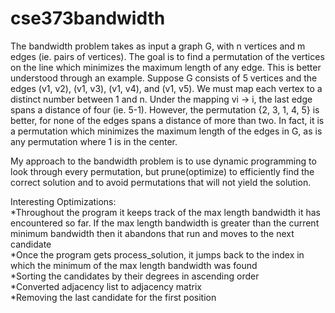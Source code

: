 # cse373bandwidth

The bandwidth problem takes as input a graph G, with n vertices and m edges (ie. pairs of vertices).
The goal is to find a permutation of the vertices on the line which minimizes the maximum length of any
edge. This is better understood through an example. Suppose G consists of 5 vertices and the edges (v1, v2),
(v1, v3), (v1, v4), and (v1, v5). We must map each vertex to a distinct number between 1 and n. Under the
mapping vi → i, the last edge spans a distance of four (ie. 5-1). However, the permutation {2, 3, 1, 4, 5} 
is better, for none of the edges spans a distance of more than two. In fact, it is a permutation which 
minimizes the maximum length of the edges in G, as is any permutation where 1 is in the center.

My approach to the bandwidth problem is to use dynamic programming to look through every permutation, but 
prune(optimize) to efficiently find the correct solution and to avoid permutations that will not yield the solution.

Interesting Optimizations:  
*Throughout the program it keeps track of the max length bandwidth it has encountered so far. If the  max length bandwidth is greater than the current minimum bandwidth then it abandons that run and moves to the next candidate  
*Once the program gets process_solution, it jumps back to the index in which the minimum of the max length bandwidth was found  
*Sorting the candidates by their degrees in ascending order  
*Converted adjacency list to adjacency matrix  
*Removing the last candidate for the first position  
